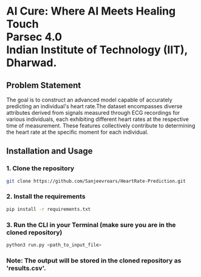 <h1> AI Cure: Where AI Meets Healing Touch<br>
Parsec 4.0<br>
Indian Institute of Technology (IIT), Dharwad.</h1>

## Problem Statement
The goal is to construct an advanced model capable of accurately predicting an individual's heart rate.The dataset encompasses diverse attributes derived from signals measured through ECG recordings for various individuals, each exhibiting different heart rates at the respective time of measurement. These features collectively contribute to determining the heart rate at the specific moment for each individual.

## Installation and Usage
### 1. Clone the repository
```bash
git clone https://github.com/Sanjeevroars/HeartRate-Prediction.git
```
### 2. Install the requirements
```bash
pip install -r requirements.txt
```
### 3. Run the CLI in your Terminal (make sure you are in the cloned repository)
```bash
python3 run.py <path_to_input_file>
```

### Note: The output will be stored in the cloned repository as 'results.csv'.
